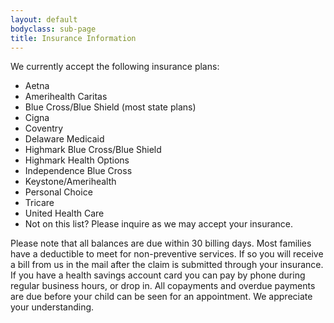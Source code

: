 ```yaml
---
layout: default
bodyclass: sub-page
title: Insurance Information
---
```


We currently accept the following insurance plans:

* Aetna
* Amerihealth Caritas
* Blue Cross/Blue Shield (most state plans)
* Cigna
* Coventry
* Delaware Medicaid 
* Highmark Blue Cross/Blue Shield
* Highmark Health Options 
* Independence Blue Cross
* Keystone/Amerihealth
* Personal Choice
* Tricare
* United Health Care
* Not on this list? Please inquire as we may accept your insurance.

Please note that all balances are due within 30 billing days. Most families have a deductible to meet for non-preventive services. If so you will receive a bill from us in the mail after the claim is submitted through your insurance. If you have a health savings account card you can pay by phone during regular business hours, or drop in. All copayments and overdue payments are due before your child can be seen for an appointment. We appreciate your understanding.
